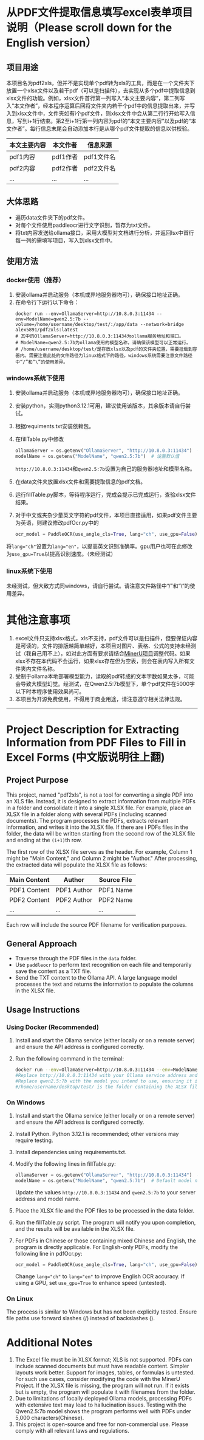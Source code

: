 # 从PDF文件提取信息填写excel表单项目说明（Please scroll down for the English version）
## 项目用途
本项目名为pdf2xls，但并不是实现单个pdf转为xls的工具，而是在一个文件夹下放置一个xlsx文件以及若干pdf（可以是扫描件），去实现从多个pdf中提取信息到xlsx文件的功能。例如，xlsx文件首行第一列写入“本文主要内容”，第二列写入“本文作者”，经本程序运算后回将文件夹内若干个pdf中的信息提取出来，并写入到xlsx文件中，文件夹如有i个pdf文件，则xlsx文件中会从第二行行开始写入信息，写到i+1行结束。第2至i+1行第一列内容为pdf的“本文主要内容”以及pdf的“本文作者”。每行信息末尾会自动添加本行是从哪个pdf文件提取的信息以供校验。

本文主要内容 | 本文作者 | 信息来源
--- | --- | ---
pdf1内容 | pdf1作者 | pdf1文件名
pdf2内容 | pdf2作者 | pdf2文件名
... | ... | ... 

## 大体思路
- 遍历data文件夹下的pdf文件。
- 对每个文件使用paddleocr进行文字识别，暂存为txt文件。
- 将txt内容发送给ollama接口，采用大模型对文档进行分析，并返回lsx中首行每一列的需填写项目，写入到xlsx文件中。

## 使用方法


### docker使用（推荐）
1. 安装ollama并启动服务（本机或异地服务器均可），确保接口地址正确。
2. 在命令行下运行以下命令：
   ```
   docker run --env=OllamaServer=http://10.8.0.3:11434 --env=ModelName=qwen2.5:7b --volume=/home/username/desktop/test/:/app/data --network=bridge alex5891/pdf2xls:latest
   # 其中的OllamaServer=http://10.8.0.3:11434为ollama服务地址和端口。
   # ModelName=qwen2.5:7b为ollama使用的模型名称，请确保该模型可以正常运行。
   # /home/username/desktop/test/是存放xlsx以及pdf的文件夹位置，需要挂载到容器内。需要注意此处的文件路径为linux格式下的路径。windows系统需要注意文件路径中“/”和“\”的使用差异。
   ```

### windows系统下使用
1. 安装ollama并启动服务（本机或异地服务器均可），确保接口地址正确。
2. 安装python，实测python3.12.1可用，建议使用该版本，其余版本请自行尝试。
3. 根据requiments.txt安装依赖包。
4. 在fillTable.py中修改

    ```python 
    ollamaServer = os.getenv("OllamaServer", "http://10.8.0.3:11434")  # 设置默认值
    modelName = os.getenv("ModelName", "qwen2.5:7b")  # 设置默认值
    ```
  
   `http://10.8.0.3:11434`和`qwen2.5:7b`设置为自己的服务器地址和模型名称。
5. 在data文件夹放置xlsx文件和需要提取信息的pdf文档。
6. 运行fillTable.py脚本，等待程序运行，完成会提示已完成运行，查验xlsx文件结果。
7. 对于中文或夹杂少量英文字符的pdf文件，本项目直接适用，如果pdf文件主要为英语，则建议修改pdfOcr.py中的

   ```python
   ocr_model = PaddleOCR(use_angle_cls=True, lang="ch", use_gpu=False)
   ```

  将`lang="ch"`设置为`lang="en"`，以提高英文识别准确率。gpu用户也可在此修改为`use_gpu=True`以提高识别速度。（未经测试）

### linux系统下使用
未经测试，但大致方式同windows，请自行尝试。请注意文件路径中“/”和“\”的使用差异。

# 其他注意事项
1. excel文件只支持xlsx格式，xls不支持，pdf文件可以是扫描件，但要保证内容是可读的，文件的排版越简单越好，本项目对图片、表格、公式的支持未经测试（我自己用不上），如对此方面有要求请结合[MinerU项目](https://github.com/opendatalab/MinerU)调整代码。如果xlsx不存在本代码不会运行，如果xlsx存在但为空表，则会在表内写入所有文件夹内文件名称。
2. 受制于ollama本地部署模型能力，读取的pdf转成的文本字数如果太多，可能会导致大模型幻觉。经测试，在Qwen2.5:7b模型下，单个pdf文件在5000字以下时本程序使用效果尚可。
3. 本项目为开源免费使用，不得用于商业用途，请注意遵守相关法律法规。

***

# Project Description for Extracting Information from PDF Files to Fill in Excel Forms (中文版说明往上翻)

## Project Purpose
This project, named "pdf2xls", is not a tool for converting a single PDF into an XLS file. Instead, it is designed to extract information from multiple PDFs in a folder and consolidate it into a single XLSX file. For example, place an XLSX file in a folder along with several PDFs (including scanned documents). The program processes the PDFs, extracts relevant information, and writes it into the XLSX file. If there are i PDFs files in the folder, the data will be written starting from the second row of the XLSX file and ending at the `(i+1)`th row.

The first row of the XLSX file serves as the header. For example, Column 1 might be "Main Content," and Column 2 might be "Author." After processing, the extracted data will populate the XLSX file as follows:

Main Content | Author | Source File 
--- | --- | ---
| PDF1 Content | PDF1 Author | PDF1 Name   |
| PDF2 Content | PDF2 Author | PDF2 Name   |
| ...  | ... | ... |

Each row will include the source PDF filename for verification purposes.

## General Approach
- Traverse through the PDF files in the `data` folder.
- Use `paddleocr` to perform text recognition on each file and temporarily save the content as a TXT file.
- Send the TXT content to the Ollama API. A large language model processes the text and returns the information to populate the columns in the XLSX file.

## Usage Instructions

### Using Docker (Recommended)
1. Install and start the Ollama service (either locally or on a remote server) and ensure the API address is configured correctly.
2. Run the following command in the terminal:

   ```bash
   docker run --env=OllamaServer=http://10.8.0.3:11434 --env=ModelName=qwen2.5:7b --volume=/home/username/desktop/test/:/app/data --network=bridge alex5891/pdf2xls:latest
   #Replace http://10.8.0.3:11434 with your Ollama service address and port.
   #Replace qwen2.5:7b with the model you intend to use, ensuring it is functional.
   #/home/username/desktop/test/ is the folder containing the XLSX file and PDFs, which needs to be mounted into the container. Note: For Windows, ensure the appropriate adjustments to file paths (e.g., replacing \ with /).
   ```

### On Windows
1. Install and start the Ollama service (either locally or on a remote server) and ensure the API address is configured correctly.
2. Install Python. Python 3.12.1 is recommended; other versions may require testing.
3. Install dependencies using requirements.txt.
4. Modify the following lines in fillTable.py:
   ```python
   ollamaServer = os.getenv("OllamaServer", "http://10.8.0.3:11434")  # Default server address
   modelName = os.getenv("ModelName", "qwen2.5:7b")  # Default model name
   ```

   Update the values `http://10.8.0.3:11434` and `qwen2.5:7b` to your server address and model name.
5. Place the XLSX file and the PDF files to be processed in the data folder.
6. Run the fillTable.py script. The program will notify you upon completion, and the results will be available in the XLSX file.
7. For PDFs in Chinese or those containing mixed Chinese and English, the program is directly applicable. For English-only PDFs, modify the following line in pdfOcr.py:

   ```python
   ocr_model = PaddleOCR(use_angle_cls=True, lang="ch", use_gpu=False)
   ```

   Change `lang="ch"` to `lang="en"` to improve English OCR accuracy. If using a GPU, set `use_gpu=True` to enhance speed (untested).

### On Linux
The process is similar to Windows but has not been explicitly tested. Ensure file paths use forward slashes (/) instead of backslashes (\).

# Additional Notes
1. The Excel file must be in XLSX format; XLS is not supported. PDFs can include scanned documents but must have readable content. Simpler layouts work better. Support for images, tables, or formulas is untested. For such use cases, consider modifying the code with the MinerU Project. If the XLSX file is missing, the program will not run. If it exists but is empty, the program will populate it with filenames from the folder.
2. Due to limitations of locally deployed Ollama models, processing PDFs with extensive text may lead to hallucination issues. Testing with the Qwen2.5:7b model shows the program performs well with PDFs under 5,000 characters(Chinese).
3. This project is open-source and free for non-commercial use. Please comply with all relevant laws and regulations.